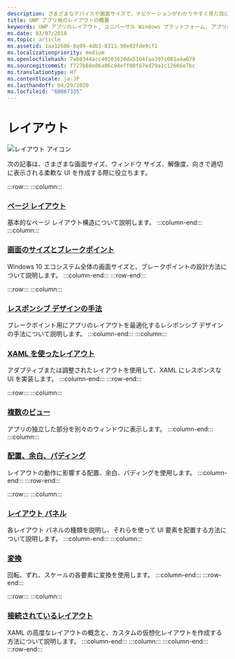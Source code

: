 ```yaml
---
description: さまざまなデバイスや画面サイズで、ナビゲーションがわかりやすく見た目にも優れた UWP アプリを設計およびコーディングする方法について説明します。
title: UWP アプリ用のレイアウトの概要
keywords: UWP アプリのレイアウト, ユニバーサル Windows プラットフォーム, アプリの設計, インターフェイス
ms.date: 03/07/2018
ms.topic: article
ms.assetid: 1aa12606-8a99-4db3-8311-90e02fde9cf1
ms.localizationpriority: medium
ms.openlocfilehash: 7ab0344acc40103620da5164faa397c081a4a079
ms.sourcegitcommit: f727b68e86a86c94eff00f67ed79a1c12666e7bc
ms.translationtype: HT
ms.contentlocale: ja-JP
ms.lasthandoff: 04/29/2020
ms.locfileid: "68867335"
---
```

# <a name="layout"></a>レイアウト

![レイアウト アイコン](../images/layout-2x.png)

次の記事は、さまざまな画面サイズ、ウィンドウ サイズ、解像度、向きで適切に表示される柔軟な UI を作成する際に役立ちます。

:::row:::
    :::column:::
### <a name="page-layout"></a>[ページ レイアウト](page-layout.md)
基本的なページ レイアウト構造について説明します。
    :::column-end:::
    :::column:::
### <a name="screen-sizes-and-breakpoints"></a>[画面のサイズとブレークポイント](screen-sizes-and-breakpoints-for-responsive-design.md)
Windows 10 エコシステム全体の画面サイズと、ブレークポイントの設計方法について説明します。
    :::column-end:::
:::row-end:::

:::row:::
    :::column:::
### <a name="responsive-design-techniques"></a>[レスポンシブ デザインの手法](responsive-design.md)
ブレークポイント用にアプリのレイアウトを最適化するレシポンシブ デザインの手法について説明します。
    :::column-end:::
    :::column:::
### <a name="layouts-with-xaml"></a>[XAML を使ったレイアウト](layouts-with-xaml.md)
アダプティブまたは調整されたレイアウトを使用して、XAML にレスポンスな UI を実装します。
    :::column-end:::
:::row-end:::

:::row:::
    :::column:::
### <a name="multiple-views"></a>[複数のビュー](show-multiple-views.md)
アプリの独立した部分を別々のウィンドウに表示します。
    :::column-end:::
    :::column:::
### <a name="alignment-margin-padding"></a>[配置、余白、パディング](alignment-margin-padding.md)
レイアウトの動作に影響する配置、余白、パディングを使用します。
    :::column-end:::
:::row-end:::

:::row:::
    :::column:::
### <a name="layout-panels"></a>[レイアウト パネル](layout-panels.md)
各レイアウト パネルの種類を説明し、それらを使って UI 要素を配置する方法について説明します。
    :::column-end:::
    :::column:::
### <a name="transforms"></a>[変換](transforms.md)
回転、ずれ、スケールの各要素に変換を使用します。
    :::column-end:::
:::row-end:::

:::row:::
    :::column:::
### <a name="attached-layouts"></a>[接続されているレイアウト](attached-layouts.md)
XAML の高度なレイアウトの概念と、カスタムの仮想化レイアウトを作成する方法について説明します。
    :::column-end:::
    :::column:::
    :::column-end:::
:::row-end:::
